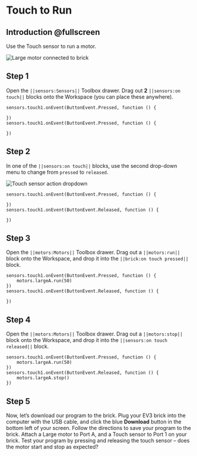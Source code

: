 # Touch to Run

## Introduction @fullscreen

Use the Touch sensor to run a motor.

![Large motor connected to brick](/static/tutorials/touch-to-run/touch-to-run.gif)

## Step 1

Open the ``||sensors:Sensors||`` Toolbox drawer. Drag out **2** ``||sensors:on touch||`` blocks onto the Workspace (you can place these anywhere).

```block
sensors.touch1.onEvent(ButtonEvent.Pressed, function () {

})
sensors.touch1.onEvent(ButtonEvent.Pressed, function () {

})
```

## Step 2

In one of the ``||sensors:on touch||`` blocks, use the second drop-down menu to change from ``pressed`` to ``released``.
 
![Touch sensor action dropdown](/static/tutorials/touch-to-run/on-touch-dropdown.png)

```block
sensors.touch1.onEvent(ButtonEvent.Pressed, function () {

})
sensors.touch1.onEvent(ButtonEvent.Released, function () {

})
```

## Step 3

Open the ``||motors:Motors||`` Toolbox drawer. Drag out a ``||motors:run||`` block onto the Workspace, and drop it into the ``||brick:on touch pressed||`` block.

```block
sensors.touch1.onEvent(ButtonEvent.Pressed, function () {
    motors.largeA.run(50)
})
sensors.touch1.onEvent(ButtonEvent.Released, function () {

})
```

## Step 4

Open the ``||motors:Motors||`` Toolbox drawer. Drag out a ``||motors:stop||`` block onto the Workspace, and drop it into the ``||sensors:on touch released||`` block.

```block
sensors.touch1.onEvent(ButtonEvent.Pressed, function () {
    motors.largeA.run(50)
})
sensors.touch1.onEvent(ButtonEvent.Released, function () {
    motors.largeA.stop()
})
```

## Step 5

Now, let’s download our program to the brick. Plug your EV3 brick into the computer with the USB cable, and click the blue **Download** button in the bottom left of your screen.  Follow the directions to save your program to the brick. Attach a Large motor to Port A, and a Touch sensor to Port 1 on your brick. Test your program by pressing and releasing the touch sensor – does the motor start and stop as expected?

